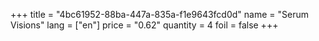 +++
title = "4bc61952-88ba-447a-835a-f1e9643fcd0d"
name = "Serum Visions"
lang = ["en"]
price = "0.62"
quantity = 4
foil = false
+++
